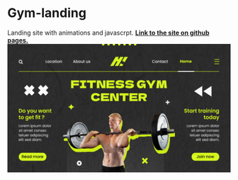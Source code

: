 ﻿# Gym-landing
Landing site with animations and javascrpt.
**[Link to the site on github pages.](https://duckduckgo.com)**
![](img/site.png)
